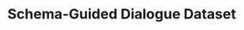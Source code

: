 # Schema-Guided Dialogue Dataset

<!-- Este é o Checkpoint #1, no qual geramos um *canvas* para fornecer uma visão geral do nosso projeto.

## Machine Learning Canvas

![ml canvas](/resources/images/ml_canvas.png)

O *Machine Learning* (ML) *Canvas* é usado para descrever como um sistema de ML transformará as predições em valor para os usuários finais, com quais dados ele aprenderá e como garantir que funcionará conforme o esperado.

Nosso ML *Canvas* está disponível completo neste [link](https://docs.google.com/presentation/d/e/2PACX-1vT4uMMfcT0jNAOP6prXJB98LrtrYvKJ572fUQ8Xje5jiDDaq6BQknczhO8VqOCkfioIEe33DR_MELoq/pub?start=false&loop=false&delayms=3000&slide=id.g98a3834021_3_0).


## Next

Agora, vamos ver como foi feita a [análise exploratória](https://github.com/barbaraneves/gender-bias-in-virtual-assistants/tree/main/exploratory-data-analysis) dos dados utilizados neste projeto. -->
